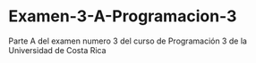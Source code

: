 # Examen-3-A-Programacion-3
Parte A del examen numero 3 del curso de Programación 3 de la Universidad de Costa Rica
